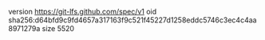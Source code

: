 version https://git-lfs.github.com/spec/v1
oid sha256:d64bfd9c9fd4657a317163f9c521f45227d1258eddc5746c3ec4c4aa8971279a
size 5520
